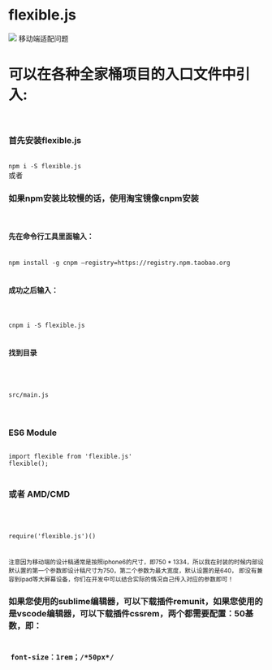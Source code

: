 # flexible.js
![](https://img.shields.io/cocoapods/l/Alamofire.svg?style=flat)
移动端适配问题
<br />
<h1>可以在各种全家桶项目的入口文件中引入:</h1>
<br />
<h3>首先安装flexible.js</h3>
<br />
<code>npm i -S flexible.js</code>
<br />
或者
<br />

<h3>如果npm安装比较慢的话，使用淘宝镜像cnpm安装</h3>
<br />
<h4>先在命令行工具里面输入：</h4>
<br />
<code>npm install -g cnpm –registry=https://registry.npm.taobao.org</code>
<br /><br />
<h4>成功之后输入：</h4>
<br /><br />
<code>cnpm i -S flexible.js</code>
<br /><br />
<h4>找到目录</h4>
<br /><br />
<code>
src/main.js
</code>
<br /><br />
<h3>ES6 Module</h3>
<code>
import flexible from 'flexible.js'
</code>
<code>flexible();</code>

</code>
<br /><br />
<h3>或者 AMD/CMD</h3>
<br /><br />
<code>
require('flexible.js')()
</code>
<br /><br />
<small>注意因为移动端的设计稿通常是按照iphone6的尺寸，即750   * 1334，所以我在封装的时候内部设默认置的第一个参数即设计稿尺寸为750，第二个参数为最大宽度，默认设置的是640，	即没有兼容到ipad等大屏幕设备，你们在开发中可以结合实际的情况自己传入对应的参数即可！</small>
<br />
<h3>
	如果您使用的sublime编辑器，可以下载插件remunit，如果您使用的是vscode编辑器，可以下载插件cssrem，两个都需要配置：50基数，即：
	<br /><br /><br />
  <code>font-size：1rem；/*50px*/</code>
</h3>
